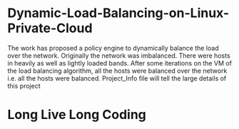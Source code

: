 # Dynamic-Load-Balancing-on-Linux-Private-Cloud
The work has proposed a policy engine to dynamically balance the load over the network. Originally the network was imbalanced. There were hosts in heavily as well as lightly loaded bands. After some iterations on the VM of the load balancing algorithm, all the hosts were balanced over the network i.e. all the hosts were balanced.
Project_Info file will tell the large details of this project
# Long Live Long Coding
